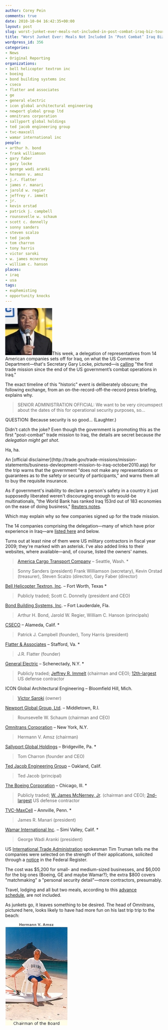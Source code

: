 ```yaml
---
author: Corey Pein
comments: true
date: 2010-10-04 16:42:35+00:00
layout: post
slug: worst-junket-ever-meals-not-included-in-post-combat-iraq-biz-tour
title: "Worst Junket Ever: Meals Not Included In ‘Post Combat’ Iraq Biz Tour"
wordpress_id: 356
categories:
- News
- Original Reporting
organizations:
- bell helicopter textron inc
- boeing
- bond building systems inc
- cseco
- flatter and associates
- ge
- general electric
- icon global architectural engineering
- newport global group ltd
- omnitrans corporation
- sallyport global holdings
- ted jacob engineering group
- tvc-maxcell
- wamar international inc
people:
- arthur h. bond
- frank williamson
- gary faber
- gary locke
- george wadi aranki
- hermann v. amsz
- j.r. flatter
- james r. manari
- jarold w. regier
- jeffrey r. immelt
- jr.
- kevin orstad
- patrick j. campbell
- rounsevelle w. schaum
- scott c. donnelly
- sonny sanders
- steven scalzo
- ted jacob
- tom charron
- tony harris
- victor saroki
- w. james mcnerney
- william c. hanson
places:
- iraq
- usa
tags:
- euphemisting
- opportunity knocks
---
```


![](/images/2010/10/gary-locke-150x150.jpg)This week, a delegation of representatives from 14 American companies sets off for Iraq, on what the US Commerce Department—that's Secretary Gary Locke, pictured—is [calling](http://www.state.gov/p/nea/rls/rm/148528.htm) "the first trade mission since the end of the US government’s combat operations in Iraq."

The exact timeline of this "historic" event is deliberately obscure; the following exchange, from an on-the-record-off-the-record press briefing, explains why.


> SENIOR ADMINISTRATION OFFICIAL: We want to be very circumspect about the dates of this for operational security purposes, so...

QUESTION: Because security is so good... (Laughter.)


Didn't catch the joke? Even though the government is promoting this as the first "post-combat" trade mission to Iraq, the details are secret because _the delegation might get shot_.

Ha, ha.

<!-- more -->An [official disclaimer](http://trade.gov/trade-missions/mission-statements/business-devleopment-mission-to-iraq-october2010.asp) for the trip warns that the government "does not make any representations or guarantees as to the safety or security of participants," and warns them all to buy the requisite insurance.

As if government's inability to declare a person's safety in a country it just supposedly liberated weren't discouraging enough to would-be multinationals, "the World Bank has ranked Iraq 153rd out of 183 economies on the ease of doing business," [Reuters notes](http://in.reuters.com/article/idINIndia-51216720100901).

Which may explain why so few companies signed up for the trade mission.

The 14 companies comprising the delegation—many of which have prior experience in Iraq—are [listed here](http://www.trade.gov/press/press-releases/2010/us-under-secretary-of-commerce-to-lead-historic-trade-mission-to-iraq-090110.asp) and below.

Turns out at least nine of them were US military contractors in fiscal year 2009; they're marked with an asterisk. I've also added links to their websites, where available—and, of course, listed the owners' names.


> [America Cargo Transport Company](http://www.amerct.com/) – Seattle, Wash. *

> 
> Sonny Sanders (president) Frank Williamson (secretary), Kevin Orstad (treasurer), Steven Scalzo (director), Gary Faber (director)
> 
> 
[Bell Helicopter Textron, Inc](http://www.bellhelicopter.textron.com/en/index.cfm). – Fort Worth, Texas *

> 
> Publicly traded; Scott C. Donnelly (president and CEO)
> 
> 
[Bond Building Systems, Inc](http://www.bondbuildingsystems.com/). – Fort Lauderdale, Fla.

> 
> Arthur H. Bond, Jarold W. Regier, William C. Hanson (principals)
[](http://www.cseco.com/AboutUs.aspx)
> 
> 
[CSECO](http://www.cseco.com/AboutUs.aspx) – Alameda, Calif. *

> 
> Patrick J. Campbell (founder), Tony Harris (president)
> 
> 
[Flatter & Associates](http://www.flatterassociates.com/) – Stafford, Va. *

> 
> J.R. Flatter (founder)
> 
> 
[General Electric](http://www.ge.com/index.html) – Schenectady, N.Y. *

> 
> Publicly traded; [Jeffrey R. Immelt](http://www.ge.com/company/leadership/ceo.html) (chairman and CEO); [12th-largest](http://www.warisbusiness.com/top-150-warcorps/) US defense contractor
> 
> 
ICON Global Architectural Engineering – Bloomfield Hill, Mich.

> 
> [Victor Saroki](http://victorsaroki.com/) (owner)
> 
> 
[Newport Global Group, Ltd](http://www.ngtwireless.com/management.html). – Middletown, R.I.

> 
> Rounsevelle W. Schaum (chairman and CEO)
> 
> 
[Omnitrans Corporation](http://www.omnitrans-usa.com/en/index.html) – New York, N.Y.

> 
> Hermann V. Amsz (chairman)
> 
> 

> 
> [](http://www.omnitrans-usa.com/en/index.html)[](http://www.omnitrans-usa.com/en/index.html)[](http://www.omnitrans-usa.com/en/index.html)
> 
> 
[Sallyport Global Holdings](http://www.sallyportglobal.com/) – Bridgeville, Pa. *

> 
> Tom Charron (founder and CEO)
> 
> 
[Ted Jacob Engineering Group](http://www.tjeg.com/tjeg/laboratory_resumes.html) – Oakland, Calif.

> 
> Ted Jacob (principal)
> 
> 
[The Boeing Corporation](http://www.boeing.com/) – Chicago, Ill. *

> 
> Publicly traded; [W. James McNerney, Jr](http://www.boeing.com/companyoffices/aboutus/execprofiles/mcnerney.html). (chairman and CEO); [2nd-largest](http://www.warisbusiness.com/top-150-warcorps/) US defense contractor
> 
> 
[TVC-MaxCell](http://www.tvcinc.com/maxcell.aspx) – Annville, Penn. *

> 
> James R. Manari (president)
> 
> 
[Wamar International Inc](http://www.wamar.com/). – Simi Valley, Calif. *

> 
> George Wadi Aranki (president)
> 
> 



US [International Trade Administration](http://trade.gov/) spokesman Tim Truman tells me the companies were selected on the strength of their applications, solicited through a [notice](http://frwebgate2.access.gpo.gov/cgi-bin/TEXTgate.cgi?WAISdocID=0H24ib/2/1/0&WAISaction=retrieve) in the Federal Register.

The cost was $5,200 for small- and medium-sized businesses, and $6,000 for the big ones (Boeing, GE and maybe Wamar?); the extra $800 covers "matchmaking" a "personal security detail"—more contractors, presumably.

Travel, lodging and all but two meals, according to this [advance schedule](http://trade.gov/trade-missions/mission-statements/business-devleopment-mission-to-iraq-october2010.asp), are not included.

As junkets go, it leaves something to be desired. The head of Omnitrans, pictured here, looks likely to have had more fun on his last trip trip to the beach:


[![](/images/2010/10/hermann-v-amsz-omnitrans.jpg)](http://www.omnitrans-usa.com/en/about.html)
